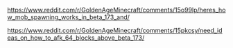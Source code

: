 https://www.reddit.com/r/GoldenAgeMinecraft/comments/15o99lp/heres_how_mob_spawning_works_in_beta_173_and/

https://www.reddit.com/r/GoldenAgeMinecraft/comments/15pkcsy/need_ideas_on_how_to_afk_64_blocks_above_beta_173/
